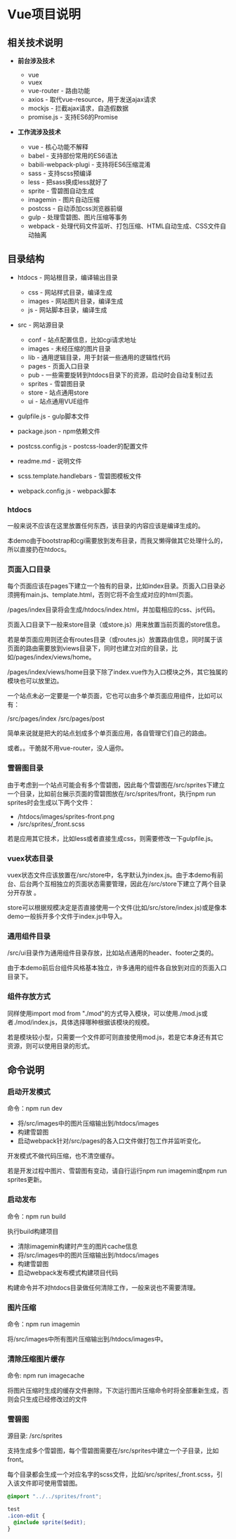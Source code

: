 # Vue项目说明

## 相关技术说明

* **前台涉及技术**
    
    * vue
    * vuex
    * vue-router - 路由功能
    * axios - 取代vue-resource，用于发送ajax请求
    * mockjs - 拦截ajax请求，自造假数据
    * promise.js - 支持ES6的Promise
    
* **工作流涉及技术**

    * vue - 核心功能不解释
    * babel - 支持部份常用的ES6语法
    * babili-webpack-plugi - 支持将ES6压缩混淆
    * sass - 支持scss预编译
    * less - 把sass换成less就好了
    * sprite - 雪碧图自动生成
    * imagemin - 图片自动压缩
    * postcss - 自动添加css浏览器前缀
    * gulp - 处理雪碧图、图片压缩等事务
    * webpack - 处理代码文件监听、打包压缩、HTML自动生成、CSS文件自动抽离

## 目录结构

* htdocs - 网站根目录，编译输出目录

    * css - 网站样式目录，编译生成
    * images - 网站图片目录，编译生成
    * js - 网站脚本目录，编译生成
    
* src - 网站源目录

    * conf - 站点配置信息，比如cgi请求地址 
    * images - 未经压缩的图片目录
    * lib - 通用逻辑目录，用于封装一些通用的逻辑性代码
    * pages - 页面入口目录
    * pub - 一些需要旋转到htdocs目录下的资源，启动时会自动复制过去
    * sprites - 雪碧图目录
    * store - 站点通用store
    * ui - 站点通用VUE组件
    
* gulpfile.js - gulp脚本文件
* package.json - npm依赖文件
* postcss.config.js - postcss-loader的配置文件
* readme.md - 说明文件
* scss.template.handlebars - 雪碧图模板文件
* webpack.config.js - webpack脚本

### htdocs

一般来说不应该在这里放置任何东西，该目录的内容应该是编译生成的。

本demo由于bootstrap和cgi需要放到发布目录，而我又懒得做其它处理什么的，所以直接扔在htdocs。

### 页面入口目录

每个页面应该在pages下建立一个独有的目录，比如index目录。页面入口目录必须拥有main.js、template.html，否则它将不会生成对应的html页面。

/pages/index目录将会生成/htdocs/index.html，并加载相应的css、js代码。

页面入口目录下一般来store目录（或store.js）用来放置当前页面的store信息。

若是单页面应用则还会有routes目录（或routes.js）放置路由信息，同时属于该页面的路由需要放到views目录下，同时也建立对应的目录，比如/pages/index/views/home。

/pages/index/views/home目录下除了index.vue作为入口模块之外，其它独属的模块也可以放里边。

一个站点未必一定要是一个单页面，它也可以由多个单页面应用组件，比如可以有：

/src/pages/index
/src/pages/post

简单来说就是把大的站点划成多个单页面应用，各自管理它们自己的路由。

或者。。干脆就不用vue-router，没人逼你。

### 雪碧图目录

由于考虑到一个站点可能会有多个雪碧图，因此每个雪碧图在/src/sprites下建立一个目录，比如前台展示页面的雪碧图放在/src/sprites/front，执行npm run sprites时会生成以下两个文件：

* /htdocs/images/sprites-front.png
* /src/sprites/_front.scss

若是应用其它技术，比如less或者直接生成css，则需要修改一下gulpfile.js。

### vuex状态目录

vuex状态文件应该放置在/src/store中，名字默认为index.js。由于本demo有前台、后台两个互相独立的页面状态需要管理，因此在/src/store下建立了两个目录分开存放 。

store可以根据规模决定是否直接使用一个文件(比如/src/store/index.js)或是像本demo一般拆开多个文件于index.js中导入。

### 通用组件目录

/src/ui目录作为通用组件目录存放，比如站点通用的header、footer之类的。

由于本demo前后台组件风格基本独立，许多通用的组件各自放到对应的页面入口目录下。

### 组件存放方式

同样使用import mod from "./mod"的方式导入模块，可以使用./mod.js或者./mod/index.js，具体选择哪种根据该模块的规模。

若是模块较小型，只需要一个文件即可则直接使用mod.js，若是它本身还有其它资源，则可以使用目录的形式。

## 命令说明

### 启动开发模式

命令：npm run dev

* 将/src/images中的图片压缩输出到/htdocs/images
* 构建雪碧图
* 启动webpack针对/src/pages的各入口文件做打包工作并监听变化。

开发模式不做代码压缩，也不清空缓存。

若是开发过程中图片、雪碧图有变动，请自行运行npm run imagemin或npm run sprites更新。

### 启动发布

命令：npm run build

执行build构建项目

* 清除imagemin构建时产生的图片cache信息
* 将/src/images中的图片压缩输出到/htdocs/images
* 构建雪碧图
* 启动webpack发布模式构建项目代码

构建命令并不对htdocs目录做任何清除工作，一般来说也不需要清理。

### 图片压缩

命令：npm run imagemin

将/src/images中所有图片压缩输出到/htdocs/images中。

### 清除压缩图片缓存

命令: npm run imagecache

将图片压缩时生成的缓存文件删除，下次运行图片压缩命令时将全部重新生成，否则会只生成已经修改过的文件

### 雪碧图

源目录: /src/sprites

支持生成多个雪碧图，每个雪碧图需要在/src/sprites中建立一个子目录，比如front。

每个目录都会生成一个对应名字的scss文件，比如/src/sprites/_front.scss，引入该文件即可使用雪碧图。

```scss
@import "../../sprites/front";

test
.icon-edit {
  @include sprite($edit);
}

```


